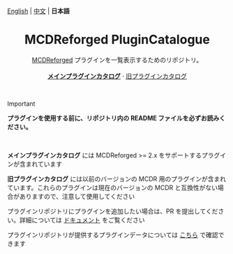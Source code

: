 [English](readme.md) | [中文](readme_cn.md) | **日本語**

<h1 align="center">MCDReforged PluginCatalogue</h1>

<p align="center">
  <a href="https://github.com/Fallen-Breath/MCDReforged">MCDReforged</a> プラグインを一覧表示するためのリポジトリ。
  <br>
  <br>
  <a href="https://mcdreforged.com/ja/plugins"><strong>メインプラグインカタログ</strong></a>
  ·
  <a href="https://github.com/MCDReforged/PluginCatalogue/blob/legacy/readme_jp.md">旧プラグインカタログ</a>
</p>
<br>

> [!IMPORTANT]
> **プラグインを使用する前に、リポジトリ内の README ファイルを必ずお読みください。**

<br>

**メインプラグインカタログ** には MCDReforged >= 2.x をサポートするプラグインが含まれています

**旧プラグインカタログ** には以前のバージョンの MCDR 用のプラグインが含まれています。これらのプラグインは現在のバージョンの MCDR と互換性がない場合がありますので、注意して使用してください

プラグインリポジトリにプラグインを追加したい場合は、PR を提出してください。詳細については [ドキュメント](https://mcdreforged.readthedocs.io/ja/latest/plugin_dev/plugin_catalogue.html) をご覧ください

プラグインリポジトリが提供するプラグインデータについては [こちら](https://github.com/MCDReforged/PluginCatalogue/tree/meta) で確認できます
